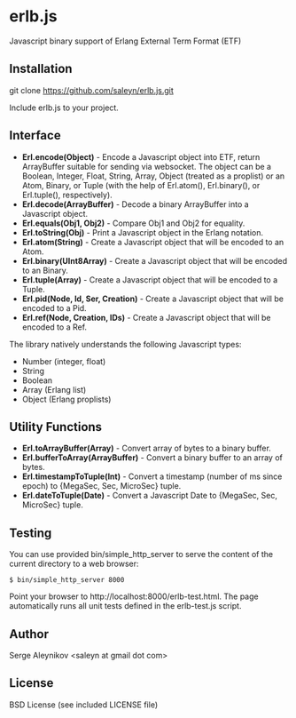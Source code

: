erlb.js
=======

Javascript binary support of Erlang External Term Format (ETF)

Installation
------------

git clone https://github.com/saleyn/erlb.js.git

Include erlb.js to your project.

Interface
---------

* <b>Erl.encode(Object)</b> - Encode a Javascript object into ETF, return ArrayBuffer
    suitable for sending via websocket. The object can be a Boolean, Integer, Float,
    String, Array, Object (treated as a proplist) or an Atom, Binary,
    or Tuple (with the help of Erl.atom(), Erl.binary(), or Erl.tuple(), respectively).
* <b>Erl.decode(ArrayBuffer)</b> - Decode a binary ArrayBuffer into a Javascript object.
* <b>Erl.equals(Obj1, Obj2)</b> - Compare Obj1 and Obj2 for equality.
* <b>Erl.toString(Obj)</b> - Print a Javascript object in the Erlang notation.
* <b>Erl.atom(String)</b> - Create a Javascript object that will be encoded to an Atom.
* <b>Erl.binary(UInt8Array)</b> - Create a Javascript object that will be encoded to an Binary.
* <b>Erl.tuple(Array)</b> - Create a Javascript object that will be encoded to a Tuple.
* <b>Erl.pid(Node, Id, Ser, Creation)</b> - Create a Javascript object that will be encoded to a Pid.
* <b>Erl.ref(Node, Creation, IDs)</b> - Create a Javascript object that will be encoded to a Ref.

The library natively understands the following Javascript types:

* Number (integer, float)
* String
* Boolean
* Array (Erlang list)
* Object (Erlang proplists)

Utility Functions
-----------------

* <b>Erl.toArrayBuffer(Array)</b> - Convert array of bytes to a binary buffer.
* <b>Erl.bufferToArray(ArrayBuffer)</b> - Convert a binary buffer to an array of bytes.
* <b>Erl.timestampToTuple(Int)</b> - Convert a timestamp (number of ms since epoch) to
    {MegaSec, Sec, MicroSec} tuple.
* <b>Erl.dateToTuple(Date)</b> - Convert a Javascript Date to
    {MegaSec, Sec, MicroSec} tuple.

Testing
-------

You can use provided bin/simple_http_server to serve the content of the current directory
to a web browser:

```shell
$ bin/simple_http_server 8000
```
Point your browser to http://localhost:8000/erlb-test.html.
The page automatically runs all unit tests defined in the erlb-test.js script.

Author
------

Serge Aleynikov &lt;saleyn at gmail dot com&gt;

License
-------

BSD License (see included LICENSE file)
